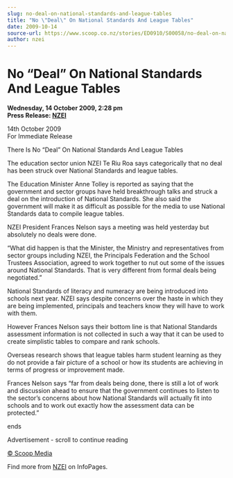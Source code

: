 ```yaml
---
slug: no-deal-on-national-standards-and-league-tables
title: "No \"Deal\" On National Standards And League Tables"
date: 2009-10-14
source-url: https://www.scoop.co.nz/stories/ED0910/S00058/no-deal-on-national-standards-and-league-tables.htm
author: nzei
---
```

No “Deal” On National Standards And League Tables
=================================================

**Wednesday, 14 October 2009, 2:28 pm**  
**Press Release: [NZEI](https://info.scoop.co.nz/NZEI)**

14th October 2009  
For Immediate Release

There Is No “Deal” On National Standards And League Tables

The education sector union NZEI Te Riu Roa says categorically that no deal has been struck over National Standards and league tables.

The Education Minister Anne Tolley is reported as saying that the government and sector groups have held breakthrough talks and struck a deal on the introduction of National Standards. She also said the government will make it as difficult as possible for the media to use National Standards data to compile league tables.

NZEI President Frances Nelson says a meeting was held yesterday but absolutely no deals were done.

“What did happen is that the Minister, the Ministry and representatives from sector groups including NZEI, the Principals Federation and the School Trustees Association, agreed to work together to nut out some of the issues around National Standards. That is very different from formal deals being negotiated.”

National Standards of literacy and numeracy are being introduced into schools next year. NZEI says despite concerns over the haste in which they are being implemented, principals and teachers know they will have to work with them.

However Frances Nelson says their bottom line is that National Standards assessment information is not collected in such a way that it can be used to create simplistic tables to compare and rank schools.

Overseas research shows that league tables harm student learning as they do not provide a fair picture of a school or how its students are achieving in terms of progress or improvement made.

Frances Nelson says “far from deals being done, there is still a lot of work and discussion ahead to ensure that the government continues to listen to the sector’s concerns about how National Standards will actually fit into schools and to work out exactly how the assessment data can be protected.”

ends

  

Advertisement - scroll to continue reading





[© Scoop Media](http://www.scoop.co.nz/about/terms.html)

Find more from [NZEI](https://info.scoop.co.nz/NZEI) on InfoPages.
